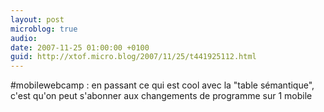 ```yaml
---
layout: post
microblog: true
audio: 
date: 2007-11-25 01:00:00 +0100
guid: http://xtof.micro.blog/2007/11/25/t441925112.html
---
```

#mobilewebcamp : en passant ce qui est cool avec la "table sémantique", c'est qu'on peut s'abonner aux changements de programme sur 1 mobile
